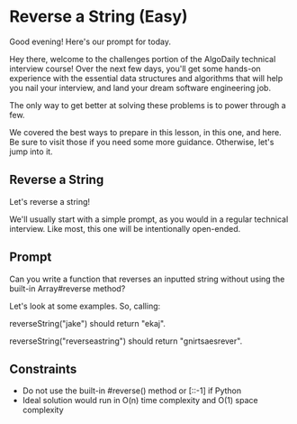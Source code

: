 # Reverse a String (Easy)
Good evening! Here's our prompt for today.

Hey there, welcome to the challenges portion of the AlgoDaily technical interview course! Over the next few days, you'll get some hands-on experience with the essential data structures and algorithms that will help you nail your interview, and land your dream software engineering job.

The only way to get better at solving these problems is to power through a few.

We covered the best ways to prepare in this lesson, in this one, and here. Be sure to visit those if you need some more guidance. Otherwise, let's jump into it.

## Reverse a String
Let's reverse a string!


We'll usually start with a simple prompt, as you would in a regular technical interview. Like most, this one will be intentionally open-ended.

## Prompt
Can you write a function that reverses an inputted string without using the built-in Array#reverse method?

Let's look at some examples. So, calling:

reverseString("jake") should return "ekaj".

reverseString("reverseastring") should return "gnirtsaesrever".


## Constraints
- Do not use the built-in #reverse() method or [::-1] if Python
- Ideal solution would run in O(n) time complexity and O(1) space complexity
